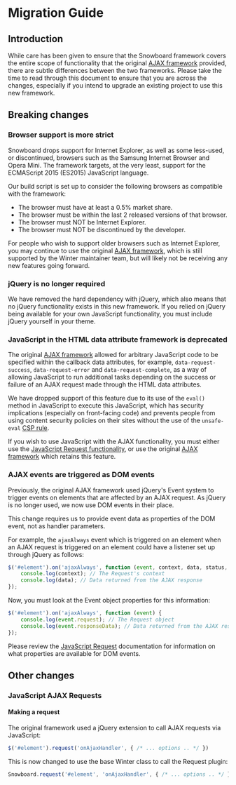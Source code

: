 # Migration Guide

## Introduction

While care has been given to ensure that the Snowboard framework covers the entire scope of functionality that the original [AJAX framework](../ajax/introduction.md) provided, there are subtle differences between the two frameworks. Please take the time to read through this document to ensure that you are across the changes, especially if you intend to upgrade an existing project to use this new framework.

## Breaking changes

### Browser support is more strict

Snowboard drops support for Internet Explorer, as well as some less-used, or discontinued, browsers such as the Samsung Internet Browser and Opera Mini. The framework targets, at the very least, support for the ECMAScript 2015 (ES2015) JavaScript language.

Our build script is set up to consider the following browsers as compatible with the framework:

- The browser must have at least a 0.5% market share.
- The browser must be within the last 2 released versions of that browser.
- The browser must NOT be Internet Explorer.
- The browser must NOT be discontinued by the developer.

For people who wish to support older browsers such as Internet Explorer, you may continue to use the original [AJAX framework](../ajax/introduction.md), which is still supported by the Winter maintainer team, but will likely not be receiving any new features going forward.

### jQuery is no longer required

We have removed the hard dependency with jQuery, which also means that no jQuery functionality exists in this new framework. If you relied on jQuery being available for your own JavaScript functionality, you must include jQuery yourself in your theme.

### JavaScript in the HTML data attribute framework is deprecated

The original [AJAX framework](../ajax/attributes-api.md#data-attributes) allowed for arbitrary JavaScript code to be specified within the callback data attributes, for example, `data-request-success`, `data-request-error` and `data-request-complete`, as a way of allowing JavaScript to run additional tasks depending on the success or failure of an AJAX request made through the HTML data attributes.

We have dropped support of this feature due to its use of the `eval()` method in JavaScript to execute this JavaScript, which has security implications (especially on front-facing code) and prevents people from using content security policies on their sites without the use of the `unsafe-eval` [CSP rule](https://developer.mozilla.org/en-US/docs/Web/HTTP/Headers/Content-Security-Policy/script-src).

If you wish to use JavaScript with the AJAX functionality, you must either use the [JavaScript Request functionality](../snowboard/request.md), or use the original [AJAX framework](../ajax/introduction.md) which retains this feature.

### AJAX events are triggered as DOM events

Previously, the original AJAX framework used jQuery's Event system to trigger events on elements that are affected by an AJAX request. As jQuery is no longer used, we now use DOM events in their place.

This change requires us to provide event data as properties of the DOM event, not as handler parameters.

For example, the `ajaxAlways` event which is triggered on an element when an AJAX request is triggered on an element could have a listener set up through jQuery as follows:

```js
$('#element').on('ajaxAlways', function (event, context, data, status, xhr) {
    console.log(context); // The Request's context
    console.log(data); // Data returned from the AJAX response
});
```

Now, you must look at the Event object properties for this information:

```js
$('#element').on('ajaxAlways', function (event) {
    console.log(event.request); // The Request object
    console.log(event.responseData); // Data returned from the AJAX response
});
```

Please review the [JavaScript Request](../snowboard/request.md) documentation for information on what properties are available for DOM events.

## Other changes

### JavaScript AJAX Requests

#### Making a request

The original framework used a jQuery extension to call AJAX requests via JavaScript:

```js
$('#element').request('onAjaxHandler', { /* ... options .. */ })
```

This is now changed to use the base Winter class to call the Request plugin:

```js
Snowboard.request('#element', 'onAjaxHandler', { /* ... options .. */ });
```
